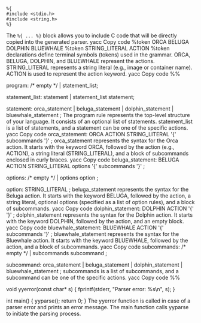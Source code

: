 ``` 
%{
#include <stdio.h>
#include <string.h>
%} 
```

The `%{ ... %}` block allows you to include C code that will be directly copied into the generated parser.
yacc
Copy code
%token ORCA BELUGA DOLPHIN BLUEWHALE
%token STRING_LITERAL ACTION
%token declarations define terminal symbols (tokens) used in the grammar.
ORCA, BELUGA, DOLPHIN, and BLUEWHALE represent the actions.
STRING_LITERAL represents a string literal (e.g., image or container name).
ACTION is used to represent the action keyword.
yacc
Copy code
%%

program: /* empty */ | statement_list;

statement_list: statement | statement_list statement;

statement:
    orca_statement
  | beluga_statement
  | dolphin_statement
  | bluewhale_statement
  ;
The program rule represents the top-level structure of your language. It consists of an optional list of statements.
statement_list is a list of statements, and a statement can be one of the specific actions.
yacc
Copy code
orca_statement:
    ORCA ACTION STRING_LITERAL '{' subcommands '}'
  ;
orca_statement represents the syntax for the Orca action.
It starts with the keyword ORCA, followed by the action (e.g., ACTION), a string literal (STRING_LITERAL), and a block of subcommands enclosed in curly braces.
yacc
Copy code
beluga_statement:
    BELUGA ACTION STRING_LITERAL options '{' subcommands '}'
  ;

options:
    /* empty */
  | options option
  ;

option:
    STRING_LITERAL
  ;
beluga_statement represents the syntax for the Beluga action.
It starts with the keyword BELUGA, followed by the action, a string literal, optional options (specified as a list of option rules), and a block of subcommands.
yacc
Copy code
dolphin_statement:
    DOLPHIN ACTION '{' '}'
  ;
dolphin_statement represents the syntax for the Dolphin action.
It starts with the keyword DOLPHIN, followed by the action, and an empty block.
yacc
Copy code
bluewhale_statement:
    BLUEWHALE ACTION '{' subcommands '}'
  ;
bluewhale_statement represents the syntax for the Bluewhale action.
It starts with the keyword BLUEWHALE, followed by the action, and a block of subcommands.
yacc
Copy code
subcommands:
    /* empty */
  | subcommands subcommand
  ;

subcommand:
    orca_statement
  | beluga_statement
  | dolphin_statement
  | bluewhale_statement
  ;
subcommands is a list of subcommands, and a subcommand can be one of the specific actions.
yacc
Copy code
%%

void yyerror(const char* s) {
    fprintf(stderr, "Parser error: %s\n", s);
}

int main() {
    yyparse();
    return 0;
}
The yyerror function is called in case of a parser error and prints an error message.
The main function calls yyparse to initiate the parsing process.




